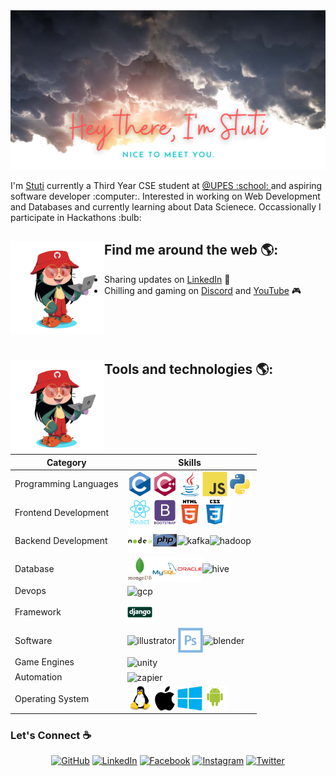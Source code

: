 <img src="https://raw.githubusercontent.com/CryptoGerm/CryptoGerm/main/header-clouds-intro.png" alt="banner that says Hey there, I'm Stuti - NICE TO MEET YOU on top of a cloud background">
<p>
I'm <a href="https://cryptogerm.github.io/">Stuti</a> currently a Third Year CSE student at <a href="https://www.upes.ac.in/">@UPES :school: </a> and aspiring software developer :computer:. Interested in working on Web Development and Databases and currently learning about Data Scienece. Occassionally I participate in Hackathons :bulb:
</p>

## Find me around the web 🌎: <a href="#"><img align="left" width="150" height="150" src="https://raw.githubusercontent.com/CryptoGerm/Cryptogerm/main/CryptoGerm-octocat-rotating.gif?raw=true"></a>
- Sharing updates on <a href="https://www.linkedin.com/in/stuti-chaturvedi-b88a5318b/">LinkedIn</a> 💼
- Chilling and gaming on <a href="https://discord.gg/cc7bYFarXT">Discord</a> and <a href="https://www.youtube.com/channel/UCgYuxYEREkzGRtEEwOQVkHQ">YouTube</a> 🎮
</br></br></br></br></br>
## Tools and technologies 🌎: <a href="#"><img align="left" width="150" height="150" src="https://raw.githubusercontent.com/CryptoGerm/Cryptogerm/main/CryptoGerm-octocat-rotating.gif?raw=true"></a>


 Category | Skills
--- | ---
Programming Languages |  <img align="center" src="https://raw.githubusercontent.com/devicons/devicon/master/icons/c/c-original.svg" width="40" alt="C" height="40"/><img align="center" src="https://raw.githubusercontent.com/devicons/devicon/master/icons/cplusplus/cplusplus-original.svg" alt="C++" width="40" height="40"><img align="center" src="https://raw.githubusercontent.com/devicons/devicon/master/icons/java/java-original.svg" alt="java" width="40" height="40"/><img align="center" src="https://raw.githubusercontent.com/devicons/devicon/master/icons/javascript/javascript-original.svg" alt="javascript" width="40" height="40"/><img align="center" src="https://raw.githubusercontent.com/devicons/devicon/master/icons/python/python-original.svg" alt="python" width="40" height="40"/>
Frontend Development | <img align="center" src="https://raw.githubusercontent.com/devicons/devicon/master/icons/react/react-original-wordmark.svg" alt="react" width="40" height="40"/><img align="center" src="https://raw.githubusercontent.com/devicons/devicon/master/icons/bootstrap/bootstrap-plain-wordmark.svg" alt="bootstrap" width="40" height="40"/><img align="center" src="https://raw.githubusercontent.com/devicons/devicon/master/icons/html5/html5-original-wordmark.svg" alt="html5" width="40" height="40"/><img align="center" src="https://raw.githubusercontent.com/devicons/devicon/master/icons/css3/css3-original-wordmark.svg" alt="css3" width="40" height="40"/>
Backend Development | <img align="center" src="https://raw.githubusercontent.com/devicons/devicon/master/icons/nodejs/nodejs-original-wordmark.svg" alt="nodejs" width="40" height="40"/><img align="center" src="https://raw.githubusercontent.com/devicons/devicon/master/icons/php/php-original.svg" alt="php" width="40" height="40"/><img align="center" src="https://www.vectorlogo.zone/logos/apache_kafka/apache_kafka-icon.svg" alt="kafka" width="40" height="40"/><img align="center" src="https://www.vectorlogo.zone/logos/apache_hadoop/apache_hadoop-icon.svg" alt="hadoop" width="40" height="40"/>
Database | <img align="center" src="https://raw.githubusercontent.com/devicons/devicon/master/icons/mongodb/mongodb-original-wordmark.svg" alt="mongodb" width="40" height="40"/><img align="center" src="https://raw.githubusercontent.com/devicons/devicon/master/icons/mysql/mysql-original-wordmark.svg" alt="mysql" width="40" height="40"/><img align="center" src="https://raw.githubusercontent.com/devicons/devicon/master/icons/oracle/oracle-original.svg" alt="oracle" width="40" height="40"/><img align="center" src="https://www.vectorlogo.zone/logos/apache_hive/apache_hive-icon.svg" alt="hive" width="40" height="40"/>
Devops | <img align="center" src="https://www.vectorlogo.zone/logos/google_cloud/google_cloud-icon.svg" alt="gcp" width="40" height="40"/>
Framework | <img align="center" src="https://raw.githubusercontent.com/devicons/devicon/master/icons/django/django-original.svg" alt="django" width="40" height="40"/>
Software | <img align="center" src="https://www.vectorlogo.zone/logos/adobe_illustrator/adobe_illustrator-icon.svg" alt="illustrator" width="40" height="40"/> <img align="center" src="https://raw.githubusercontent.com/devicons/devicon/master/icons/photoshop/photoshop-line.svg" alt="photoshop" width="40" height="40"/><img align="center" src="https://download.blender.org/branding/community/blender_community_badge_white.svg" alt="blender" width="40" height="40"/>
Game Engines | <img align="center" src="https://www.vectorlogo.zone/logos/unity3d/unity3d-icon.svg" alt="unity" width="40" height="40"/>
Automation | <img align="center" src="https://www.vectorlogo.zone/logos/zapier/zapier-icon.svg" alt="zapier" width="40" height="40"/>
Operating System | <img align="center" src="https://raw.githubusercontent.com/devicons/devicon/master/icons/linux/linux-original.svg" alt="linux" width="40" height="40"/><img align="center" src="https://raw.githubusercontent.com/devicons/devicon/master/icons/apple/apple-original.svg" alt="iOS" width="40" height="40"/><img align="center" src="https://raw.githubusercontent.com/devicons/devicon/master/icons/windows8/windows8-original.svg" alt="Windows" width="40" height="40"/><img align="center" src="https://raw.githubusercontent.com/devicons/devicon/master/icons/android/android-original-wordmark.svg" alt="android" width="40" height="40"/>

### Let's Connect :coffee:
<p align="center">
	<a href="https://github.com/CryptoGerm"><img src="https://img.icons8.com/bubbles/50/000000/github.png" alt="GitHub"/></a>
	<a href="https://www.linkedin.com/in/stuti-chaturvedi-b88a5318b/"><img src="https://img.icons8.com/bubbles/50/000000/linkedin.png" alt="LinkedIn"/></a>
	<a href="https://www.facebook.com/stuti.chaturvedi.58/"><img src="https://img.icons8.com/bubbles/50/000000/facebook-new.png" alt="Facebook"/></a>
	<a href="https://www.instagram.com/stutichaturvedi19/"><img src="https://img.icons8.com/bubbles/50/000000/instagram.png" alt="Instagram"/></a>
	<a href="https://twitter.com/stutiiee"><img src="https://img.icons8.com/bubbles/50/000000/twitter.png" alt="Twitter"/></a>
</p>

